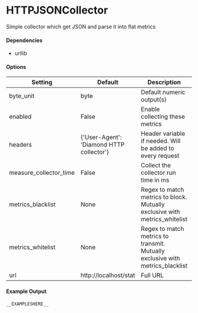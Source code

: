 <!--This file was generated from the python source
Please edit the source to make changes
-->
HTTPJSONCollector
=====

Simple collector which get JSON and parse it into flat metrics

#### Dependencies

 * urllib


#### Options

Setting | Default | Description | Type
--------|---------|-------------|-----
byte_unit | byte | Default numeric output(s) | str
enabled | False | Enable collecting these metrics | bool
headers | {'User-Agent': 'Diamond HTTP collector'} | Header variable if needed. Will be added to every request | dict
measure_collector_time | False | Collect the collector run time in ms | bool
metrics_blacklist | None | Regex to match metrics to block. Mutually exclusive with metrics_whitelist | NoneType
metrics_whitelist | None | Regex to match metrics to transmit. Mutually exclusive with metrics_blacklist | NoneType
url | http://localhost/stat | Full URL | str

#### Example Output

```
__EXAMPLESHERE__
```

